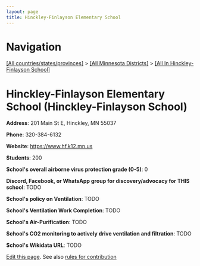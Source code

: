 ```yaml
---
layout: page
title: Hinckley-Finlayson Elementary School
---
```

# Navigation

[[All countries/states/provinces]](../../..) > [[All Minnesota Districts]](../..) > [[All In Hinckley-Finlayson School]](..)

# Hinckley-Finlayson Elementary School (Hinckley-Finlayson School)

**Address**: 201 Main St E, Hinckley, MN 55037

**Phone**: 320-384-6132

**Website**: <https://www.hf.k12.mn.us>

**Students**: 200

**School's overall airborne virus protection grade (0-5)**: 0

**Discord, Facebook, or WhatsApp group for discovery/advocacy for THIS school**: TODO

**School's policy on Ventilation**: TODO

**School's Ventilation Work Completion**: TODO

**School's Air-Purification**: TODO

**School's CO2 monitoring to actively drive ventilation and filtration**: TODO

**School's Wikidata URL**: TODO


[Edit this page](https://github.com/ventilate-schools/MN/edit/main/./Hinckley-Finlayson_School/Hinckley-Finlayson_Elementary_School.md). See also [rules for contribution](../../../contribution-rules/)